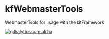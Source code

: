 kfWebmasterTools
================

WebmasterTools for usage with the kitFramework

[![githalytics.com alpha](https://cruel-carlota.pagodabox.com/95f4bb61efca5ea4a73e83c1bda552bf "githalytics.com")](http://githalytics.com/phpManufaktur/kfWebmasterTools)